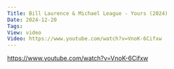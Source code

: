 ```yaml
---
Title: Bill Laurence & Michael League - Yours (2024)
Date: 2024-12-20
Tags:
View: video
Video: https://www.youtube.com/watch?v=VnoK-6Cifxw
---
```


https://www.youtube.com/watch?v=VnoK-6Cifxw
